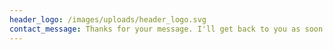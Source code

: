 ```yaml
---
header_logo: /images/uploads/header_logo.svg
contact_message: Thanks for your message. I'll get back to you as soon as I can!
---
```

